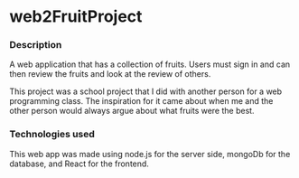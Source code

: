 # web2FruitProject

### Description
A web application that has a collection of fruits. Users must sign in and can then review the fruits and look at the review of others.

This project was a school project that I did with another person for a web programming class. The inspiration for it came about when me and the other person would always argue about what fruits were the best.

### Technologies used
This web app was made using node.js for the server side, mongoDb for the database, and React for the frontend.
